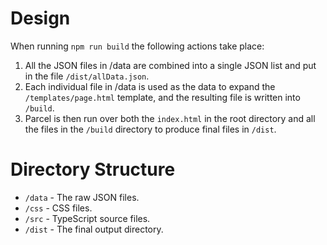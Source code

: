 # Design

When running `npm run build` the following actions take place:

1. All the JSON files in /data are combined into a single JSON list and put in
   the file `/dist/allData.json`.
2. Each individual file in /data is used as the data to expand the
   `/templates/page.html` template, and the resulting file is written into
   `/build`.
3. Parcel is then run over both the `index.html` in the root directory and all
   the files in the `/build` directory to produce final files in `/dist`.

# Directory Structure

- `/data` - The raw JSON files.
- `/css` - CSS files.
- `/src` - TypeScript source files.
- `/dist` - The final output directory.
